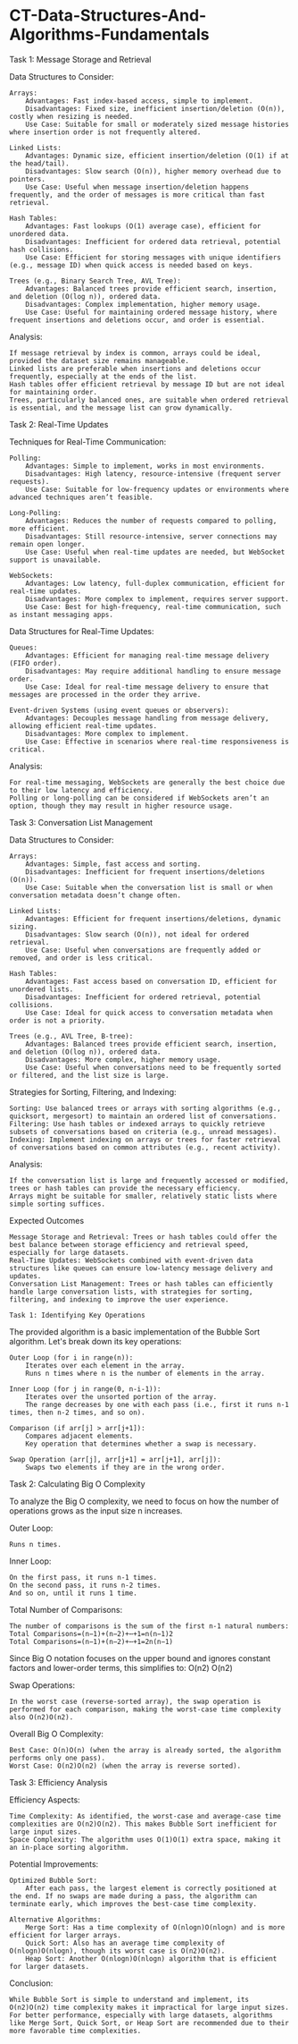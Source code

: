 # CT-Data-Structures-And-Algorithms-Fundamentals

Task 1: Message Storage and Retrieval

Data Structures to Consider:

    Arrays:
        Advantages: Fast index-based access, simple to implement.
        Disadvantages: Fixed size, inefficient insertion/deletion (O(n)), costly when resizing is needed.
        Use Case: Suitable for small or moderately sized message histories where insertion order is not frequently altered.

    Linked Lists:
        Advantages: Dynamic size, efficient insertion/deletion (O(1) if at the head/tail).
        Disadvantages: Slow search (O(n)), higher memory overhead due to pointers.
        Use Case: Useful when message insertion/deletion happens frequently, and the order of messages is more critical than fast retrieval.

    Hash Tables:
        Advantages: Fast lookups (O(1) average case), efficient for unordered data.
        Disadvantages: Inefficient for ordered data retrieval, potential hash collisions.
        Use Case: Efficient for storing messages with unique identifiers (e.g., message ID) when quick access is needed based on keys.

    Trees (e.g., Binary Search Tree, AVL Tree):
        Advantages: Balanced trees provide efficient search, insertion, and deletion (O(log n)), ordered data.
        Disadvantages: Complex implementation, higher memory usage.
        Use Case: Useful for maintaining ordered message history, where frequent insertions and deletions occur, and order is essential.

Analysis:

    If message retrieval by index is common, arrays could be ideal, provided the dataset size remains manageable.
    Linked lists are preferable when insertions and deletions occur frequently, especially at the ends of the list.
    Hash tables offer efficient retrieval by message ID but are not ideal for maintaining order.
    Trees, particularly balanced ones, are suitable when ordered retrieval is essential, and the message list can grow dynamically.

Task 2: Real-Time Updates

Techniques for Real-Time Communication:

    Polling:
        Advantages: Simple to implement, works in most environments.
        Disadvantages: High latency, resource-intensive (frequent server requests).
        Use Case: Suitable for low-frequency updates or environments where advanced techniques aren’t feasible.

    Long-Polling:
        Advantages: Reduces the number of requests compared to polling, more efficient.
        Disadvantages: Still resource-intensive, server connections may remain open longer.
        Use Case: Useful when real-time updates are needed, but WebSocket support is unavailable.

    WebSockets:
        Advantages: Low latency, full-duplex communication, efficient for real-time updates.
        Disadvantages: More complex to implement, requires server support.
        Use Case: Best for high-frequency, real-time communication, such as instant messaging apps.

Data Structures for Real-Time Updates:

    Queues:
        Advantages: Efficient for managing real-time message delivery (FIFO order).
        Disadvantages: May require additional handling to ensure message order.
        Use Case: Ideal for real-time message delivery to ensure that messages are processed in the order they arrive.

    Event-driven Systems (using event queues or observers):
        Advantages: Decouples message handling from message delivery, allowing efficient real-time updates.
        Disadvantages: More complex to implement.
        Use Case: Effective in scenarios where real-time responsiveness is critical.

Analysis:

    For real-time messaging, WebSockets are generally the best choice due to their low latency and efficiency.
    Polling or long-polling can be considered if WebSockets aren’t an option, though they may result in higher resource usage.

Task 3: Conversation List Management

Data Structures to Consider:

    Arrays:
        Advantages: Simple, fast access and sorting.
        Disadvantages: Inefficient for frequent insertions/deletions (O(n)).
        Use Case: Suitable when the conversation list is small or when conversation metadata doesn’t change often.

    Linked Lists:
        Advantages: Efficient for frequent insertions/deletions, dynamic sizing.
        Disadvantages: Slow search (O(n)), not ideal for ordered retrieval.
        Use Case: Useful when conversations are frequently added or removed, and order is less critical.

    Hash Tables:
        Advantages: Fast access based on conversation ID, efficient for unordered lists.
        Disadvantages: Inefficient for ordered retrieval, potential collisions.
        Use Case: Ideal for quick access to conversation metadata when order is not a priority.

    Trees (e.g., AVL Tree, B-tree):
        Advantages: Balanced trees provide efficient search, insertion, and deletion (O(log n)), ordered data.
        Disadvantages: More complex, higher memory usage.
        Use Case: Useful when conversations need to be frequently sorted or filtered, and the list size is large.

Strategies for Sorting, Filtering, and Indexing:

    Sorting: Use balanced trees or arrays with sorting algorithms (e.g., quicksort, mergesort) to maintain an ordered list of conversations.
    Filtering: Use hash tables or indexed arrays to quickly retrieve subsets of conversations based on criteria (e.g., unread messages).
    Indexing: Implement indexing on arrays or trees for faster retrieval of conversations based on common attributes (e.g., recent activity).

Analysis:

    If the conversation list is large and frequently accessed or modified, trees or hash tables can provide the necessary efficiency.
    Arrays might be suitable for smaller, relatively static lists where simple sorting suffices.

Expected Outcomes

    Message Storage and Retrieval: Trees or hash tables could offer the best balance between storage efficiency and retrieval speed, especially for large datasets.
    Real-Time Updates: WebSockets combined with event-driven data structures like queues can ensure low-latency message delivery and updates.
    Conversation List Management: Trees or hash tables can efficiently handle large conversation lists, with strategies for sorting, filtering, and indexing to improve the user experience.

    Task 1: Identifying Key Operations

The provided algorithm is a basic implementation of the Bubble Sort algorithm. Let's break down its key operations:

    Outer Loop (for i in range(n)):
        Iterates over each element in the array.
        Runs n times where n is the number of elements in the array.

    Inner Loop (for j in range(0, n-i-1)):
        Iterates over the unsorted portion of the array.
        The range decreases by one with each pass (i.e., first it runs n-1 times, then n-2 times, and so on).

    Comparison (if arr[j] > arr[j+1]):
        Compares adjacent elements.
        Key operation that determines whether a swap is necessary.

    Swap Operation (arr[j], arr[j+1] = arr[j+1], arr[j]):
        Swaps two elements if they are in the wrong order.

Task 2: Calculating Big O Complexity

To analyze the Big O complexity, we need to focus on how the number of operations grows as the input size n increases.

Outer Loop:

    Runs n times.

Inner Loop:

    On the first pass, it runs n-1 times.
    On the second pass, it runs n-2 times.
    And so on, until it runs 1 time.

Total Number of Comparisons:

    The number of comparisons is the sum of the first n-1 natural numbers:
    Total Comparisons=(n−1)+(n−2)+⋯+1=n(n−1)2
    Total Comparisons=(n−1)+(n−2)+⋯+1=2n(n−1)​

Since Big O notation focuses on the upper bound and ignores constant factors and lower-order terms, this simplifies to:
O(n2)
O(n2)

Swap Operations:

    In the worst case (reverse-sorted array), the swap operation is performed for each comparison, making the worst-case time complexity also O(n2)O(n2).

Overall Big O Complexity:

    Best Case: O(n)O(n) (when the array is already sorted, the algorithm performs only one pass).
    Worst Case: O(n2)O(n2) (when the array is reverse sorted).

Task 3: Efficiency Analysis

Efficiency Aspects:

    Time Complexity: As identified, the worst-case and average-case time complexities are O(n2)O(n2). This makes Bubble Sort inefficient for large input sizes.
    Space Complexity: The algorithm uses O(1)O(1) extra space, making it an in-place sorting algorithm.

Potential Improvements:

    Optimized Bubble Sort:
        After each pass, the largest element is correctly positioned at the end. If no swaps are made during a pass, the algorithm can terminate early, which improves the best-case time complexity.

    Alternative Algorithms:
        Merge Sort: Has a time complexity of O(nlog⁡n)O(nlogn) and is more efficient for larger arrays.
        Quick Sort: Also has an average time complexity of O(nlog⁡n)O(nlogn), though its worst case is O(n2)O(n2).
        Heap Sort: Another O(nlog⁡n)O(nlogn) algorithm that is efficient for larger datasets.

Conclusion:

    While Bubble Sort is simple to understand and implement, its O(n2)O(n2) time complexity makes it impractical for large input sizes.
    For better performance, especially with large datasets, algorithms like Merge Sort, Quick Sort, or Heap Sort are recommended due to their more favorable time complexities.
